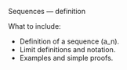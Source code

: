 Sequences — definition

What to include:
- Definition of a sequence (a_n).
- Limit definitions and notation.
- Examples and simple proofs.

